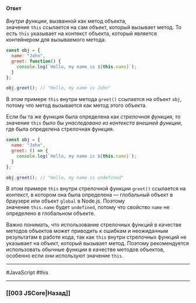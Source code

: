 #### Ответ

*Внутри функции*, вызванной как метод объекта, значение `this` ссылается на сам объект, который вызывает метод. То есть `this` указывает на контекст объекта, который является контейнером для вызываемого метода.

```javascript
const obj = {
  name: "John",
  greet: function() {
    console.log(`Hello, my name is ${this.name}`);
  }
};

obj.greet(); // "Hello, my name is John"
```

В этом примере `this` внутри метода `greet()` ссылается на объект `obj`, потому что метод вызывается как метод этого объекта.

Если бы та же функция была определена как *стрелочная функция*, то значение `this` было бы *унаследовано из контекста внешней функции*, где была определена стрелочная функция.

```javascript
const obj = {
  name: "John",
  greet: () => {
    console.log(`Hello, my name is ${this.name}`);
  }
};

obj.greet(); // "Hello, my name is undefined"
```

В этом примере `this` внутри стрелочной функции `greet()` ссылается на контекст, в котором она была определена — глобальный объект в браузере или объект `global` в Node.js. Поэтому значение `this.name` будет `undefined`, потому что свойство `name` не определено в глобальном объекте.

Важно понимать, что использование стрелочных функций в качестве методов объектов может приводить к ошибкам и неожиданным результатам в работе кода, так как `this` внутри стрелочных функций не указывает на объект, который вызывает метод. Поэтому рекомендуется использовать обычные функции в качестве методов объектов, особенно если они используют значение `this`.

___
 #JavaScript #this

___

### [[003 JSCore|Назад]]